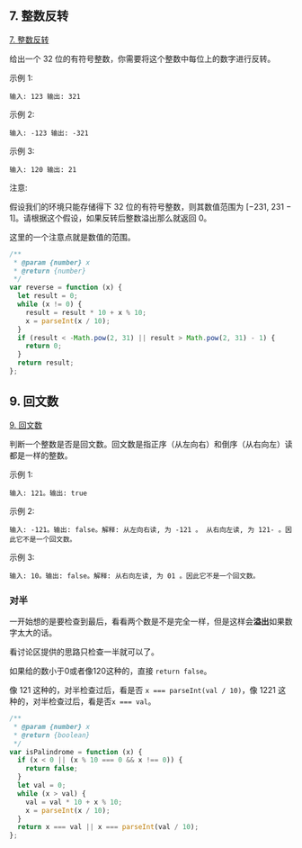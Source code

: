 ## 7. 整数反转

[7. 整数反转](https://leetcode-cn.com/problems/reverse-integer/)

给出一个 32 位的有符号整数，你需要将这个整数中每位上的数字进行反转。

示例 1:

`输入: 123 输出: 321`

示例 2:

`输入: -123 输出: -321`

示例 3:

`输入: 120 输出: 21`

注意:

假设我们的环境只能存储得下 32 位的有符号整数，则其数值范围为 [−231,  231 − 1]。请根据这个假设，如果反转后整数溢出那么就返回 0。

这里的一个注意点就是数值的范围。

```javascript
/**
 * @param {number} x
 * @return {number}
 */
var reverse = function (x) {
  let result = 0;
  while (x != 0) {
    result = result * 10 + x % 10;
    x = parseInt(x / 10);
  }
  if (result < -Math.pow(2, 31) || result > Math.pow(2, 31) - 1) {
    return 0;
  }
  return result;
};
```


## 9. 回文数

[9. 回文数](https://leetcode-cn.com/problems/palindrome-number/)

判断一个整数是否是回文数。回文数是指正序（从左向右）和倒序（从右向左）读都是一样的整数。

示例 1:

`输入: 121。输出: true`

示例 2:

`输入: -121。输出: false。解释: 从左向右读, 为 -121 。 从右向左读, 为 121- 。因此它不是一个回文数。`

示例 3:

`输入: 10。输出: false。解释: 从右向左读, 为 01 。因此它不是一个回文数。`

### 对半

一开始想的是要检查到最后，看看两个数是不是完全一样，但是这样会**溢出**如果数字太大的话。

看讨论区提供的思路只检查一半就可以了。

如果给的数小于0或者像120这种的，直接 `return false`。

像 121 这种的，对半检查过后，看是否 `x === parseInt(val / 10)`，像 1221 这种的，对半检查过后，看是否`x === val`。

```javascript
/**
 * @param {number} x
 * @return {boolean}
 */
var isPalindrome = function (x) {
  if (x < 0 || (x % 10 === 0 && x !== 0)) {
    return false;
  }
  let val = 0;
  while (x > val) {
    val = val * 10 + x % 10; 
    x = parseInt(x / 10);
  }
  return x === val || x === parseInt(val / 10);
};
```

